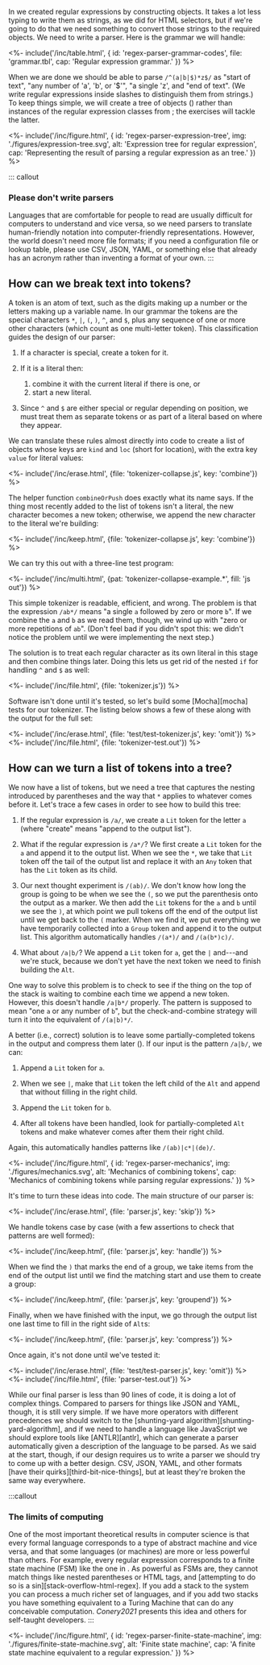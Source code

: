 ---
---

In <x key="pattern-matching"></x> we created regular expressions by constructing objects.
It takes a lot less typing to write them as strings,
as we did for HTML selectors,
but if we're going to do that we need something to convert those strings to the required objects.
We need to write a <g key="parser">parser</g>.
Here is the grammar we will handle:

<%- include('/inc/table.html', {
    id: 'regex-parser-grammar-codes',
    file: 'grammar.tbl',
    cap: 'Regular expression grammar.'
}) %>

When we are done
we should be able to parse `/^(a|b|$)*z$/` as
"start of text",
"any number of 'a', 'b', or '$'",
"a single 'z',
and "end of text".
(We write regular expressions inside slashes to distinguish them from strings.)
To keep things simple,
we will create a tree of objects (<f key="regex-parser-expression-tree"></f>)
rather than instances of the regular expression classes from <x key="pattern-matching"></x>;
the exercises will tackle the latter.

<%- include('/inc/figure.html', {
    id: 'regex-parser-expression-tree',
    img: './figures/expression-tree.svg',
    alt: 'Expression tree for regular expression',
    cap: 'Representing the result of parsing a regular expression as an tree.'
}) %>

::: callout
### Please don't write parsers

Languages that are comfortable for people to read are usually difficult for computers to understand
and vice versa,
so we need parsers to translate human-friendly notation into computer-friendly representations.
However,
the world doesn't need more file formats;
if you need a configuration file or lookup table,
please use CSV, JSON, <g key="yaml">YAML</g>,
or something else that already has an acronym
rather than inventing a format of your own.
:::

## How can we break text into tokens?

A <g key="token">token</g> is an atom of text,
such as the digits making up a number or the letters making up a variable name.
In our grammar the tokens are the special characters `*`, `|`, `(`, `)`, `^`, and `$`,
plus any sequence of one or more other characters (which count as one multi-letter token).
This classification guides the design of our parser:

1.  If a character is special, create a token for it.

1.  If it is a <g key="literal">literal</a> then:
    1.  combine it with the current literal if there is one, or
    1.  start a new literal.

1.  Since `^` and `$` are either special or regular depending on position,
    we must treat them as separate tokens or as part of a literal
    based on where they appear.

We can translate these rules almost directly into code
to create a list of objects whose keys are `kind` and `loc` (short for location),
with the extra key `value` for literal values:

<%- include('/inc/erase.html', {file: 'tokenizer-collapse.js', key: 'combine'}) %>

The helper function `combineOrPush` does exactly what its name says.
If the thing most recently added to the list of tokens isn't a literal,
the new character becomes a new token;
otherwise,
we append the new character to the literal we're building:

<%- include('/inc/keep.html', {file: 'tokenizer-collapse.js', key: 'combine'}) %>

We can try this out with a three-line test program:

<%- include('/inc/multi.html', {pat: 'tokenizer-collapse-example.*', fill: 'js out'}) %>

This simple tokenizer is readable, efficient, and wrong.
The problem is that the expression `/ab*/` means "a single `a` followed by zero or more `b`".
If we combine the `a` and `b` as we read them,
though,
we wind up with "zero or more repetitions of `ab`".
(Don't feel bad if you didn't spot this:
we didn't notice the problem until we were implementing the next step.)

The solution is to treat each regular character as its own literal in this stage
and then combine things later.
Doing this lets us get rid of the nested `if` for handling `^` and `$` as well:

<%- include('/inc/file.html', {file: 'tokenizer.js'}) %>

Software isn't done until it's tested,
so let's build some [Mocha][mocha] tests for our tokenizer.
The listing below shows a few of these
along with the output for the full set:

<%- include('/inc/erase.html', {file: 'test/test-tokenizer.js', key: 'omit'}) %>
<%- include('/inc/file.html', {file: 'tokenizer-test.out'}) %>

## How can we turn a list of tokens into a tree?

We now have a list of tokens,
but we need a tree that captures the nesting introduced by parentheses
and the way that `*` applies to whatever comes before it.
Let's trace a few cases in order to see how to build this tree:

1.  If the regular expression is `/a/`, we create a `Lit` token for the letter `a`
    (where "create" means "append to the output list").

1.  What if the regular expression is `/a*/`?
    We first create a `Lit` token for the `a` and append it to the output list.
    When we see the `*`,
    we take that `Lit` token off the tail of the output list
    and replace it with an `Any` token that has the `Lit` token as its child.

1.  Our next thought experiment is `/(ab)/`.
    We don't know how long the group is going to be when we see the `(`,
    so we put the parenthesis onto the output as a marker.
    We then add the `Lit` tokens for the `a` and `b`
    until we see the `)`,
    at which point we pull tokens off the end of the output list
    until we get back to the `(` marker.
    When we find it,
    we put everything we have temporarily collected into a `Group` token and append it to the output list.
    This algorithm automatically handles `/(a*)/` and `/(a(b*)c)/`.

1.  What about `/a|b/`?
    We append a `Lit` token for `a`, get the `|` and---and we're stuck,
    because we don't yet have the next token we need to finish building the `Alt`.

One way to solve this problem is to check to see if the thing on the top of the stack is waiting to combine
each time we append a new token.
However,
this doesn't handle `/a|b*/` properly.
The pattern is supposed to mean "one `a` or any number of `b`",
but the check-and-combine strategy will turn it into the equivalent of `/(a|b)*/`.

A better (i.e., correct) solution is
to leave some partially-completed tokens in the output and compress them later
(<f key="regex-parser-mechanics"></f>).
If our input is the pattern `/a|b/`, we can:

1.  Append a `Lit` token for `a`.

1.  When we see `|`,
    make that `Lit` token the left child of the `Alt`
    and append that without filling in the right child.

1.  Append the `Lit` token for `b`.

1.  After all tokens have been handled,
    look for partially-completed `Alt` tokens and make whatever comes after them their right child.

Again, this automatically handles patterns like `/(ab)|c*|(de)/`.

<%- include('/inc/figure.html', {
    id: 'regex-parser-mechanics',
    img: './figures/mechanics.svg',
    alt: 'Mechanics of combining tokens',
    cap: 'Mechanics of combining tokens while parsing regular expressions.'
}) %>

It's time to turn these ideas into code.
The main structure of our parser is:

<%- include('/inc/erase.html', {file: 'parser.js', key: 'skip'}) %>

We handle tokens case by case
(with a few assertions to check that patterns are <g key="well_formed">well formed</g>):

<%- include('/inc/keep.html', {file: 'parser.js', key: 'handle'}) %>

When we find the `)` that marks the end of a group,
we take items from the end of the output list
until we find the matching start
and use them to create a group:

<%- include('/inc/keep.html', {file: 'parser.js', key: 'groupend'}) %>

Finally,
when we have finished with the input,
we go through the output list one last time to fill in the right side of `Alt`s:

<%- include('/inc/keep.html', {file: 'parser.js', key: 'compress'}) %>

Once again,
it's not done until we've tested it:

<%- include('/inc/erase.html', {file: 'test/test-parser.js', key: 'omit'}) %>
<%- include('/inc/file.html', {file: 'parser-test.out'}) %>

While our final parser is less than 90 lines of code,
it is doing a lot of complex things.
Compared to parsers for things like JSON and YAML,
though,
it is still very simple.
If we have more operators with different <g key="precedence">precedences</g>
we should switch to the [shunting-yard algorithm][shunting-yard-algorithm],
and if we need to handle a language like JavaScript we should explore tools like [ANTLR][antlr],
which can generate a parser automatically given a description of the language to be parsed.
As we said at the start,
though,
if our design requires us to write a parser we should try to come up with a better design.
CSV, JSON, YAML, and other formats [have their quirks][third-bit-nice-things],
but at least they're broken the same way everywhere.

:::callout
### The limits of computing

One of the most important theoretical results in computer science is that
every formal language corresponds to a type of abstract machine and vice versa,
and that some languages (or machines) are more or less powerful than others.
For example,
every regular expression corresponds to a <g key="fsm">finite state machine</g> (FSM)
like the one in <f key="regex-parser-finite-state-machine"></f>.
As powerful as FSMs are,
they cannot match things like nested parentheses or HTML tags,
and [attempting to do so is a sin][stack-overflow-html-regex].
If you add a stack to the system you can process a much richer set of languages,
and if you add two stacks you have something equivalent to a <g key="turing_machine">Turing Machine</g>
that can do any conceivable computation.
<cite>Conery2021</cite> presents this idea and others for self-taught developers.
:::

<%- include('/inc/figure.html', {
    id: 'regex-parser-finite-state-machine',
    img: './figures/finite-state-machine.svg',
    alt: 'Finite state machine',
    cap: 'A finite state machine equivalent to a regular expression.'
}) %>
